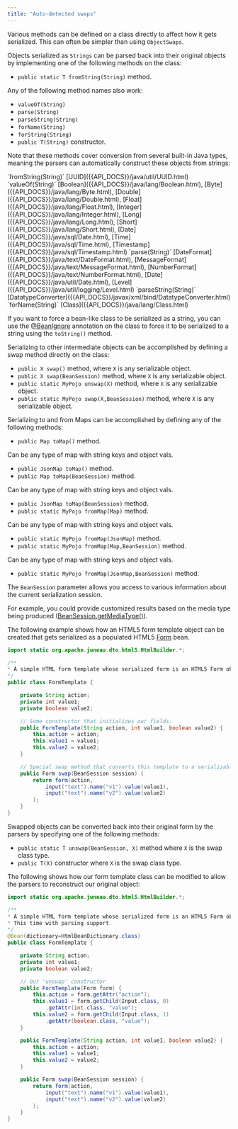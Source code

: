 ```yaml
---
title: "Auto-detected swaps"
---
```


Various methods can be defined on a class directly to affect how it gets serialized.
This can often be simpler than using `ObjectSwaps`.

Objects serialized as `Strings` can be parsed back into their original objects by implementing one of the following
methods on the class:

- `public static T fromString(String)` method.

Any of the following method names also work:

- `valueOf(String)`
- `parse(String)`
- `parseString(String)`
- `forName(String)`
- `forString(String)`
- `public T(String)` constructor.

Note that these methods cover conversion from several built-in Java types, meaning the parsers can automatically
construct these objects from strings:

<tree>
<node-0>`fromString(String)`</node-0>
<node-1><java-class>[UUID]({{API_DOCS}}/java/util/UUID.html)</java-class></node-1>
<node-0>`valueOf(String)`</node-0>
<node-1><java-class>[Boolean]({{API_DOCS}}/java/lang/Boolean.html), [Byte]({{API_DOCS}}/java/lang/Byte.html),</java-class></node-1>
<node-1><java-class>[Double]({{API_DOCS}}/java/lang/Double.html), [Float]({{API_DOCS}}/java/lang/Float.html),</java-class></node-1>
<node-1><java-class>[Integer]({{API_DOCS}}/java/lang/Integer.html), [Long]({{API_DOCS}}/java/lang/Long.html), [Short]({{API_DOCS}}/java/lang/Short.html), [Date]({{API_DOCS}}/java/sql/Date.html),</java-class></node-1>
<node-1><java-class>[Time]({{API_DOCS}}/java/sql/Time.html), [Timestamp]({{API_DOCS}}/java/sql/Timestamp.html)</java-class></node-1>
<node-0>`parse(String)`</node-0>
<node-1><java-class>[DateFormat]({{API_DOCS}}/java/text/DateFormat.html), [MessageFormat]({{API_DOCS}}/java/text/MessageFormat.html),</java-class></node-1>
<node-1><java-class>[NumberFormat]({{API_DOCS}}/java/text/NumberFormat.html), [Date]({{API_DOCS}}/java/util/Date.html), [Level]({{API_DOCS}}/java/util/logging/Level.html)</java-class></node-1>
<node-0>`parseString(String)`</node-0>
<node-1><java-class>[DatatypeConverter]({{API_DOCS}}/javax/xml/bind/DatatypeConverter.html)</java-class></node-1>
<node-0>`forName(String)`</node-0>
<node-1><java-class>[Class]({{API_DOCS}}/java/lang/Class.html)</java-class></node-1>
</tree>

If you want to force a bean-like class to be serialized as a string, you can use the [@BeanIgnore]({{API_DOCS}}/org/apache/juneau/annotation/BeanIgnore.html) annotation on the class to force it to be serialized to a string using the `toString()` method.

Serializing to other intermediate objects can be accomplished by defining a swap method directly on the class:

- `public X swap()` method, where `X` is any serializable object.
- `public X swap(BeanSession)` method, where `X` is any serializable object.
- `public static MyPojo unswap(X)` method, where `X` is any serializable object.
- `public static MyPojo swap(X,BeanSession)` method, where `X` is any serializable object.

Serializing to and from Maps can be accomplished by defining any of the following methods:

- `public Map toMap()` method.

Can be any type of map with string keys and object vals.

- `public JsonMap toMap()` method.
- `public Map toMap(BeanSession)` method.

Can be any type of map with string keys and object vals.

- `public JsonMap toMap(BeanSession)` method.
- `public static MyPojo fromMap(Map)` method.

Can be any type of map with string keys and object vals.

- `public static MyPojo fromMap(JsonMap)` method.
- `public static MyPojo fromMap(Map,BeanSession)` method.

Can be any type of map with string keys and object vals.

- `public static MyPojo fromMap(JsonMap,BeanSession)` method.

The `BeanSession` parameter allows you access to various information about the current serialization session.

For example, you could provide customized results based on the media type being produced ([BeanSession.getMediaType()]({{API_DOCS}}/org/apache/juneau/BeanSession.html#getMediaType())).

The following example shows how an HTML5 form template object can be created that gets serialized as a populated HTML5 [Form]({{API_DOCS}}/org/apache/juneau/dto/html5/Form.html) bean.

```java
import static org.apache.juneau.dto.html5.HtmlBuilder.*;

/**
* A simple HTML form template whose serialized form is an HTML5 Form object.
*/
public class FormTemplate {

    private String action;
    private int value1;
    private boolean value2;

    // Some constructor that initializes our fields.
    public FormTemplate(String action, int value1, boolean value2) {
        this.action = action;
        this.value1 = value1;
        this.value2 = value2;
    }

    // Special swap method that converts this template to a serializable bean
    public Form swap(BeanSession session) {
        return form(action,
            input("text").name("v1").value(value1),
            input("text").name("v2").value(value2)
        );
    }
}
```

Swapped objects can be converted back into their original form by the parsers by specifying one of the following
methods:

- `public static T unswap(BeanSession, X)` method where `X` is the swap class type.
- `public T(X)` constructor where `X` is the swap class type.

The following shows how our form template class can be modified to allow the parsers to reconstruct our original object:

```java
import static org.apache.juneau.dto.html5.HtmlBuilder.*;

/**
* A simple HTML form template whose serialized form is an HTML5 Form object.
* This time with parsing support.
*/
@Bean(dictionary=HtmlBeanDictionary.class)
public class FormTemplate {

    private String action;
    private int value1;
    private boolean value2;

    // Our 'unswap' constructor
    public FormTemplate(Form form) {
        this.action = form.getAttr("action");
        this.value1 = form.getChild(Input.class, 0)
            .getAttr(int.class, "value");
        this.value2 = form.getChild(Input.class, 1)
            .getAttr(boolean.class, "value");
    }

    public FormTemplate(String action, int value1, boolean value2) {
        this.action = action;
        this.value1 = value1;
        this.value2 = value2;
    }

    public Form swap(BeanSession session) {
        return form(action,
            input("text").name("v1").value(value1),
            input("text").name("v2").value(value2)
        );
    }
}
```
